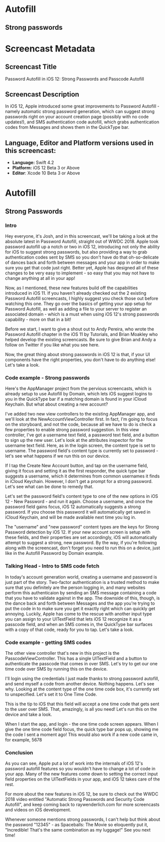 
# Autofill
## Strong passwords


# Screencast Metadata

## Screencast Title

Password Autofill in iOS 12: Strong Passwords and Passcode Autofill

## Screencast Description

In iOS 12, Apple introduced some great improvements to Password Autofill - namely automatic strong password generation, which can suggest strong passwords right on your account creation page (possibly with no code updates!), and SMS authentication code autofill, which grabs authentication codes from Messages and shows them in the QuickType bar.   

## Language, Editor and Platform versions used in this screencast:

* **Language:** Swift 4.2
* **Platform:** iOS 12 Beta 3 or Above
* **Editor**: Xcode 10 Beta 3 or Above



# Autofill
## Strong Passwords

### Intro

Hey everyone, it's Josh, and in this screencast, we'll be taking a look at the absolute latest in Password Autofill, straight out of WWDC 2018.  Apple took password autofill up a notch or two in iOS 12, introducing not only the ability for iOS to suggest strong passwords, but also providing a way to grab authentication codes sent by SMS so you don't have do that oh-so-delicate of dances back and forth between messages and your app in order to make sure you get that code just right.  Better yet, Apple has designed all of these changes to be very easy to implement - so easy that you may not have to change anything at all in your app!

Now, as I mentioned, these new features build off the capabilities introduced in iOS 11.  If you haven't already checked out the 2 existing Password Autofill screencasts, I highly suggest you check those out before watching this one.  They go over the basics of getting your app setup for Password Autofill, as well as adding a file to your server to register an associated domain - which is a must when using iOS 12's strong passwords capability - more on that in a bit!

Before we start, I want to give a shout out to Andy Pereira, who wrote the Password Autofill chapter in the iOS 11 by Tutorials, and Brian Moakley who helped develop the existing screencasts.  Be sure to give Brian and Andy a follow on Twitter if you like what you see here.

Now, the great thing about strong passwords in iOS 12 is that, if your UI components have the right properties, you don't have to do anything else!  Let's take a look.

### Code example - Strong passwords

Here's the AppManager project from the pervious screencasts, which is already setup to use Autofill by Domain, which lets iOS suggest logins to you in the QuickType bar if a matching domain is found in your iCloud Keychain.  But what about creating a new account?  

I've added two new view controllers to the existing AppManager app, and we'll look at the NewAccountViewController first.  In fact, I'm going to focus on the storyboard, and not the code, because all we have to do is check a few properties to enable strong password suggestion.  In this view controller, I've got a username text field, a password text field, and a button to sign up the new user.  Let's look at the attributes inspector for the username text field.  Here, as in the login screen, the content type is set to username.  The password field's content type is currently set to password - let's see what happens if we run this on our device.

If I tap the Create New Account button, and tap on the username field, giving it focus and setting it as the first responder, the quick type bar suggests a username, which it determines from common usernames it finds in iCloud Keychain.  However, I don't get a prompt for a strong password.  Let's see what can be done to remedy that. 

Let's set the password field's content type to one of the new options in iOS 12 - New Password - and run it again.  Choose a username, and once the password field gains focus, iOS 12 automatically suggests a strong password.  If you choose this password it will automatically get saved in iCloud Keychain, and will be made available next time you log in.

 The "username" and "new password" content types are the keys for Strong Password detection by iOS 12.  If your new account screen is setup with these fields, and their properties are set accordingly, iOS will automatically attempt to suggest a strong, new password.   By the way, if you're following along with the screencast, don't forget you need to run this on a device, just like in the Autofill Password by Domain example.  




### Talking Head - Intro to SMS code fetch

In today's account generation world, creating a username and password is just part of the story.  Two-factor authentication is a trusted method to make sure that you definitely are the person logging in, and many websites perform this authenticaion by sending an SMS message containing a code that you have to validate against in the app.  The downside of this, though, is the dance back and forth between Messages and the app you're trying to put the code in to make sure you get it exactly right which can quickly get annoying.  Luckily, Apple has come to the rescue with another input type you can assign to your UITextField that lets iOS 12 recognize it as a passcode field, and when an SMS comes in, the QuickType bar surfaces with a copy of that code, ready for you to tap.  Let's take a look.  


### Code example - getting SMS codes

The other view controller that's new in this project is the PasscodeViewController.  This has a single UITextField and a button to authenticate the passcode that comes in over SMS.  Let's try to get our one time code over SMS by running this on the device.

I'll login using the credentials I just made thanks to strong password autofill, and send myself a code from another device.  Nothing happens.  Let's see why.  Looking at the content type of the one time code box, it's currently set to unspecified.  Let's set it to One Time Code.  

This is the tip to iOS that this field will accept a one time code that gets sent to the user over SMS.  That, amazingly, is all you need!  Let's run this on the device and take a look.

When I start the app, and login -  the one time code screen appears.  When I give the one time code field focus, the quick type bar pops up, showing me the code I sent a moment ago!  This would also work if a new code came in, for example, 5678


### Conclusion

As you can see, Apple put a lot of work into the internals of iOS 12's password autofill features so you wouldn't have to change a lot of code in your app.  Many of the new features come down to setting the correct input field properties on the UITextFields in your app, and iOS 12 takes care of the rest.  

For more about the new features in iOS 12, be sure to check out the WWDC 2018 video entitled "Automatic Strong Passwords and Security Code Autofill", and keep coming back to raywenderlich.com for more screencasts and videos on iOS development.  

Whenever someone mentions strong passwords, I can't help but think about the password "12345" - as Spaceballs: The Movie so eloquently put it, "Incredible! That's the same combination as my luggage!"  See you next time!






